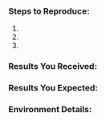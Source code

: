 <!--
HEADS UP! DevExtreme doesn't offer customer support on GitHub.
Use the DevExpress Support Center instead: https://devexpress.com/sc

Read CONTRIBUTING.md before you submit an issue.
-->

### Steps to Reproduce:

1. 
2. 
3. 

### Results You Received:



### Results You Expected:



### Environment Details:

<!-- 
Help us reproduce the issue. Specify the following details: version of the DevExtreme package, name and version of your browser, device, and operating system, as well as any other information that may be important.
-->

